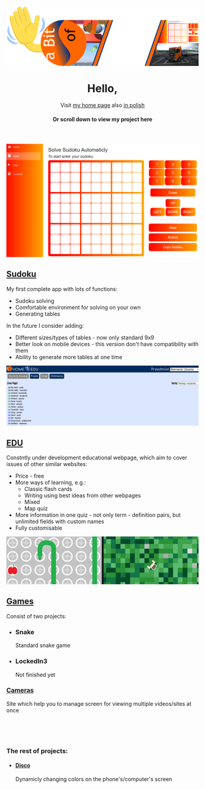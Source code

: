 <header>
			<img src="media\summaryLogo.png" alt="graphic suming up my projects"/>
			<div>
				<h1>Hello,</h1>
				<p>Visit <a href="https://abitofs.github.io/en.html">my home page</a> also <a href="https://abitofs.github.io/">in polish</a></p>
				<h4>Or scroll down to view my project here</h4>
			</div>
		</header>
		<main>
			<section>
				<img src="media\sudokuPreview.png" alt="print screen from sudoku website"/>
				<h2><a href="https://abitofs.github.io/sudokuSolve">Sudoku</a></h2>
				<p>My first complete app with lots of functions:</p>
				<ul>
					<li>Sudoku solving</li>
					<li>Comfortable environment for solving on your own</li>
					<li>Generating tables</li>
				</ul>
				<p>In the future I consider adding:</p>
				<ul>
					<li>Different sizes/types of tables - now only standard 9x9</li>
					<li>Better look on mobile devices - this version don't have compatibility with them</li>
					<li>Ability to generate more tables at one time</li>
				</ul>
			</section>
			<section>
				<img src="media\eduPreview.jpeg" alt="print screen from edu website" />
				<h2><a href="https://abitofs.github.io/edu">EDU</a></h2>
				<p>Constntly under development educational webpage, which aim to cover issues of other similar websites:</p>
				<ul>
					<li>Price - free</li>
					<li>
						More ways of learning, e.g.:
						<ul>
							<li>Classic flash cards</li>
							<li>Writing using best ideas from other webpages</li>
							<li>Mixed</li>
							<li>Map quiz</li>
						</ul>
					</li>
					<li>More information in one quiz - not only term - definition pairs, but unlimited fields with custom names</li>
					<li>Fully customisable</li>
				</ul>
			</section>
			<section>
				<img src="media\gamesPreview.jpeg" alt="print screen from games website"/>
				<h2><a href="https://abitofs.github.io/webGames">Games</a></h2>
				<p>Consist of two projects:</p>
				<ul>
					<li>
						<h3>Snake</h3>
						<p>Standard snake game</p>
					</li>
					<li>
						<h3>LockedIn3</h3>
						<p>Not finished yet</p>
					</li>
				</ul>
			</section>
			<section>
				<h3><a href="https://abitofs.github.io/kamery/kameryn.html">Cameras</a></h3>
				<p>Site which help you to manage screen for viewing multiple videos/sites at once</p>
			<!--</section>
			<section>-->
				<br><br><br>
				<h3>The rest of projects:</h3>
				<ul>
					<li>
						<h4><a href="https://abitofs.github.io/Disco.html">Disco</a></h4>
						<p>Dynamicly changing colors on the phone's/computer's screen</p>
					</li>
				</ul>
			</section>
		</main>

